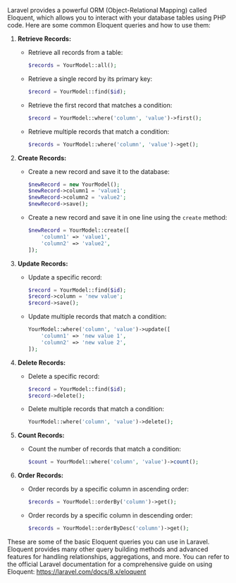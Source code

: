Laravel provides a powerful ORM (Object-Relational Mapping) called Eloquent, which allows you to interact with your database tables using PHP code. Here are some common Eloquent queries and how to use them:

1. **Retrieve Records:**

   - Retrieve all records from a table:

     ```php
     $records = YourModel::all();
     ```

   - Retrieve a single record by its primary key:

     ```php
     $record = YourModel::find($id);
     ```

   - Retrieve the first record that matches a condition:

     ```php
     $record = YourModel::where('column', 'value')->first();
     ```

   - Retrieve multiple records that match a condition:

     ```php
     $records = YourModel::where('column', 'value')->get();
     ```

2. **Create Records:**

   - Create a new record and save it to the database:

     ```php
     $newRecord = new YourModel();
     $newRecord->column1 = 'value1';
     $newRecord->column2 = 'value2';
     $newRecord->save();
     ```

   - Create a new record and save it in one line using the `create` method:

     ```php
     $newRecord = YourModel::create([
         'column1' => 'value1',
         'column2' => 'value2',
     ]);
     ```

3. **Update Records:**

   - Update a specific record:

     ```php
     $record = YourModel::find($id);
     $record->column = 'new value';
     $record->save();
     ```

   - Update multiple records that match a condition:

     ```php
     YourModel::where('column', 'value')->update([
         'column1' => 'new value 1',
         'column2' => 'new value 2',
     ]);
     ```

4. **Delete Records:**

   - Delete a specific record:

     ```php
     $record = YourModel::find($id);
     $record->delete();
     ```

   - Delete multiple records that match a condition:

     ```php
     YourModel::where('column', 'value')->delete();
     ```

5. **Count Records:**

   - Count the number of records that match a condition:

     ```php
     $count = YourModel::where('column', 'value')->count();
     ```

6. **Order Records:**

   - Order records by a specific column in ascending order:

     ```php
     $records = YourModel::orderBy('column')->get();
     ```

   - Order records by a specific column in descending order:

     ```php
     $records = YourModel::orderByDesc('column')->get();
     ```

These are some of the basic Eloquent queries you can use in Laravel. Eloquent provides many other query building methods and advanced features for handling relationships, aggregations, and more. You can refer to the official Laravel documentation for a comprehensive guide on using Eloquent: https://laravel.com/docs/8.x/eloquent
